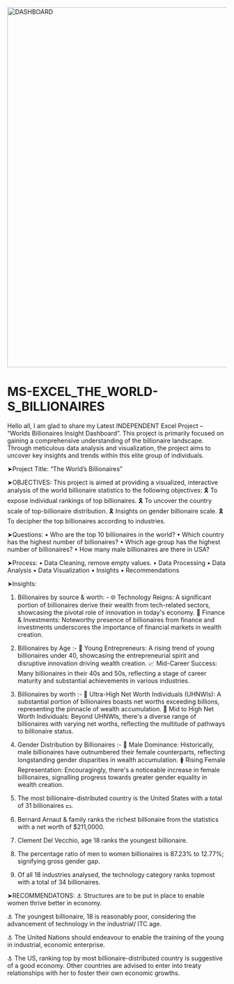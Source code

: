 <img width="1855" height="828" alt="DASHBOARD" src="https://github.com/user-attachments/assets/57eca629-ce8f-4f05-9c1b-729addf195a2" />

# MS-EXCEL_THE_WORLD-S_BILLIONAIRES

Hello all,
I am glad to share my Latest INDEPENDENT Excel Project – “Worlds Billionaires Insight Dashboard”.
This project is primarily focused on gaining a comprehensive understanding of the billionaire landscape. Through meticulous data analysis and visualization, the project aims to uncover key insights and trends within this elite group of individuals.

➤Project Title: “The World’s Billionaires”

➤OBJECTIVES:
This project is aimed at providing a visualized, interactive analysis of the world billionaire statistics to the following objectives:
🎗️ To expose individual rankings of top billionaires.
🎗️ To uncover the country scale of top-billionaire distribution.
🎗️ Insights on gender billionaire scale.
🎗️ To decipher the top billionaires according to industries.

➤Questions:
• Who are the top 10 billionaires in the world?
• Which country has the highest number of billionaires?
• Which age group has the highest number of billionaires?
• How many male billionaires are there in USA?

➤Process:
• Data Cleaning, remove empty values.
• Data Processing
• Data Analysis
• Data Visualization
• Insights
• Recommendations

➤Insights: 
1) Billionaires by source & worth: -
🌐 Technology Reigns: A significant portion of billionaires derive their wealth from tech-related sectors, showcasing the pivotal role of innovation in today's economy.
💼 Finance & Investments: Noteworthy presence of billionaires from finance and investments underscores the importance of financial markets in wealth creation.

2) Billionaires by Age :-
🚀 Young Entrepreneurs: A rising trend of young billionaires under 40, showcasing the entrepreneurial spirit and disruptive innovation driving wealth creation.
📈 Mid-Career Success: Many billionaires in their 40s and 50s, reflecting a stage of career maturity and substantial achievements in various industries.

3) Billionaires by worth :-
🚀 Ultra-High Net Worth Individuals (UHNWIs): A substantial portion of billionaires boasts net worths exceeding billions, representing the pinnacle of wealth accumulation.
💼 Mid to High Net Worth Individuals: Beyond UHNWIs, there's a diverse range of billionaires with varying net worths, reflecting the multitude of pathways to billionaire status.

4) Gender Distribution by Billionaires :- 
🌟 Male Dominance: Historically, male billionaires have outnumbered their female counterparts, reflecting longstanding gender disparities in wealth accumulation.
🚺 Rising Female Representation: Encouragingly, there's a noticeable increase in female billionaires, signalling progress towards greater gender equality in wealth creation.

5) The most billionaire-distributed country is the United States with a total of 31 billionaires 💵.

6) Bernard Arnaut & family ranks the richest billionaire from the statistics with a net worth of $211,0000.
 
7) Clement Del Vecchio, age 18 ranks the youngest billionaire.

8) The percentage ratio of men to women billionaires is 87.23% to 12.77%; signifying gross gender    gap.

9) Of all 18 industries analysed, the technology category ranks topmost with a total of 34 billionaires. 

➤RECOMMENDATONS:
⚓ Structures are to be put in place to enable women thrive better in economy.

⚓ The youngest billionaire, 18 is reasonably poor, considering the advancement of technology in the industrial/ ITC age. 

⚓ The United Nations should endeavour to enable the training of the young in industrial, economic enterprise.

⚓ The US, ranking top by most billionaire-distributed country is suggestive of a good economy. Other countries are advised to enter into treaty relationships with her to foster their own economic growths.

